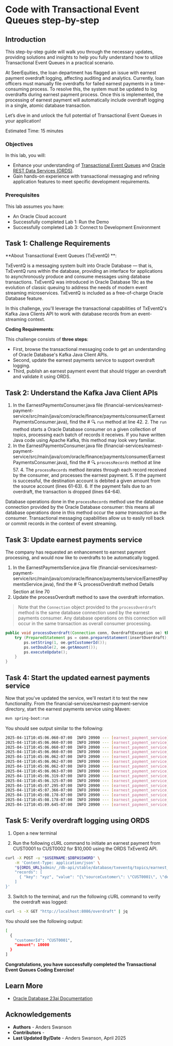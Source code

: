 # Code with Transactional Event Queues step-by-step

## Introduction

This step-by-step guide will walk you through the necessary updates, providing solutions and insights to help you fully understand how to utilize Transactional Event Queues in a practical scenario. 

At SeerEquities, the loan department has flagged an issue with earnest payment overdraft logging, affecting auditing and analytics. Currently, loan officers must manually file overdrafts for failed earnest payments in a time-consuming process. To resolve this, the system must be updated to log overdrafts during earnest payment process. Once this is implemented, the processing of earnest payment will automatically include overdraft logging in a single, atomic database transaction.

Let’s dive in and unlock the full potential of Transactional Event Queues in your application!

Estimated Time: 15 minutes

### Objectives

In this lab, you will:

* Enhance your understanding of [Transactional Event Queues](https://docs.oracle.com/en/database/oracle/oracle-database/23/adque/aq-introduction.html) and [Oracle REST Data Services (ORDS)](https://www.oracle.com/database/technologies/appdev/rest.html).
* Gain hands-on experience with transactional messaging and refining application features to meet specific development requirements.

### Prerequisites

This lab assumes you have:
* An Oracle Cloud account
* Successfully completed Lab 1: Run the Demo
* Successfully completed Lab 3: Connect to Development Environment


## Task 1: Challenge Requirements

**About Transactional Event Queues (TxEventQ) **:

TxEventQ is a messaging system built into Oracle Database — that is, TxEventQ runs within the database, providing an interface for applications to asynchronously produce and consume messages using database transactions. TxEventQ was introduced in Oracle Database 19c as the evolution of classic queuing to address the needs of modern event streaming microservices. TxEventQ is included as a free-of-charge Oracle Database feature.

In this challenge, you'll leverage the transactional capabilities of TxEventQ's Kafka Java Clients API to work with database records from an event-streaming context.

**Coding Requirements**:

This challenge consists of **three steps**:

* First, browse the transactional messaging code to get an understanding of Oracle Database's Kafka Java Client APIs.
* Second, update the earnest payments service to support overdraft logging.
* Third, publish an earnest payment event that should trigger an overdraft and validate it using ORDS.

## Task 2: Understand the Kafka Java Client APIs

1. In the EarnestPaymentsConsumer.java file (financial-services/earnest-payment-service/src/main/java/com/oracle/finance/payments/consumer/EarnestPaymentsConsumer.java), find the # 🔍 `run` method at line 42.
   2. The `run` method starts a Oracle Database consumer on a given collection of topics, processing each batch of records it receives. If you have written Java code using Apache Kafka, this method may look very familiar.
3. In the EarnestPaymentsConsumer.java file (financial-services/earnest-payment-service/src/main/java/com/oracle/finance/payments/consumer/EarnestPaymentsConsumer.java), find the # 🔍 `processRecords` method at line 57.
   4. The `processRecords` method iterates through each record received by the consumer, and processes the earnest payment.
   5. If the payment is successful, the destination account is debited a given amount from the source account (lines 61-63).
   6. If the payment fails due to an overdraft, the transaction is dropped (lines 64-64).

Database operations done in the `processRecords` method use the database connection provided by the Oracle Database consumer: this means all database operations done in this method occur the _same transaction_ as the consumer. Transactional messaging capabilities allow us to easily roll back or commit records in the context of event streaming.

## Task 3: Update earnest payments service

The company has requested an enhancement to earnest payment processing, and would now like to overdrafts to be automatically logged.

1. In the EarnestPaymentsService.java file (financial-services/earnest-payment-service/src/main/java/com/oracle/finance/payments/service/EarnestPaymentsService.java), find the # 🔍 processOverdraft method Details Section at line 70
2. Update the processOverdraft method to save the overdraft information.

> Note that the `Connection` object provided to the `processOverdraft` method is the same database connection used by the earnest payments consumer. Any database operations on this connection will occur in the same transaction as overall consumer processing.

```java
public void processOverdraft(Connection conn, OverdraftException oe) throws SQLException {
    try (PreparedStatement ps = conn.prepareStatement(insertOverdraft)) {
        ps.setString(1, oe.getCustomerId());
        ps.setDouble(2, oe.getAmount());
        ps.executeUpdate();
    }
}
```

## Task 4: Start the updated earnest payments service

Now that you've updated the service, we'll restart it to test the new functionality. From the financial-services/earnest-payment-service directory, start the earnest payments service using Maven:

```bash
mvn spring-boot:run
```

You should see output similar to the following:

```bash
2025-04-11T10:45:06.060-07:00  INFO 20900 --- [earnest_payment_service] [           main] o.o.o.clients.consumer.ConsumerConfig    : These configurations '[max.poll.records]' were supplied but are not used yet.
2025-04-11T10:45:06.060-07:00  INFO 20900 --- [earnest_payment_service] [           main] o.a.kafka.common.utils.AppInfoParser     : Kafka version: 3.7.1
2025-04-11T10:45:06.060-07:00  INFO 20900 --- [earnest_payment_service] [           main] o.a.kafka.common.utils.AppInfoParser     : Kafka commitId: e2494e6ffb89f828
2025-04-11T10:45:06.060-07:00  INFO 20900 --- [earnest_payment_service] [           main] o.a.kafka.common.utils.AppInfoParser     : Kafka startTimeMs: 1744393506060
2025-04-11T10:45:06.062-07:00  INFO 20900 --- [earnest_payment_service] [         task-1] o.oracle.okafka.clients.NetworkClient    : [Consumer clientId=consumer-earnest_payments-1, groupId=earnest_payments] Available Nodes 1
2025-04-11T10:45:06.062-07:00  INFO 20900 --- [earnest_payment_service] [         task-1] o.oracle.okafka.clients.NetworkClient    : [Consumer clientId=consumer-earnest_payments-1, groupId=earnest_payments] All Known nodes are disconnected. Try one time to connect.
2025-04-11T10:45:06.062-07:00  INFO 20900 --- [earnest_payment_service] [         task-1] o.oracle.okafka.clients.NetworkClient    : [Consumer clientId=consumer-earnest_payments-1, groupId=earnest_payments] Initiating connection to node 0:<ORACLE DATABASE URL>::
2025-04-11T10:45:06.063-07:00  INFO 20900 --- [earnest_payment_service] [         task-1] o.o.o.c.c.internals.AQKafkaConsumer      : [Consumer clientId=consumer-earnest_payments-1, groupId=earnest_payments] Connecting to Oracle Database : jdbc:oracle:thin:@mydb_tp
2025-04-11T10:45:06.319-07:00  INFO 20900 --- [earnest_payment_service] [           main] o.s.b.w.embedded.tomcat.TomcatWebServer  : Tomcat started on port 8081 (http) with context path '/'
2025-04-11T10:45:06.325-07:00  INFO 20900 --- [earnest_payment_service] [           main] c.oracle.finance.payments.Application    : Started Application in 4.764 seconds (process running for 5.09)
2025-04-11T10:45:07.295-07:00  INFO 20900 --- [earnest_payment_service] [         task-1] o.o.o.c.c.internals.AQKafkaConsumer      : [Consumer clientId=consumer-earnest_payments-1, groupId=earnest_payments] Database Consumer Session Info: 15301,42442. Process Id 307858 Instance Name e2o1pod7
2025-04-11T10:45:07.366-07:00  INFO 20900 --- [earnest_payment_service] [         task-1] o.oracle.okafka.clients.NetworkClient    : [Consumer clientId=consumer-earnest_payments-1, groupId=earnest_payments] Reconnect successful to node 7:<ORACLE DATABASE URL>:ADMIN
2025-04-11T10:45:08.178-07:00  INFO 20900 --- [earnest_payment_service] [         task-1] org.oracle.okafka.clients.Metadata       : Cluster ID: e2o1pod
2025-04-11T10:45:08.178-07:00  INFO 20900 --- [earnest_payment_service] [         task-1] o.oracle.okafka.clients.NetworkClient    : [Consumer clientId=consumer-earnest_payments-1, groupId=earnest_payments] Available Nodes 1
2025-04-11T10:45:09.645-07:00  INFO 20900 --- [earnest_payment_service] [         task-1] o.oracle.okafka.clients.NetworkClient    : [Consumer clientId=consumer-earnest_payments-1, groupId=earnest_payments] Available Nodes 1
```

## Task 5: Verify overdraft logging using ORDS

1. Open a new terminal

2. Run the following cURL command to initiate an earnest payment from CUST0001 to CUST0002 for $10,000 using the ORDS TxEventQ API.
```bash
curl -X POST -u "$USERNAME:$DBPASSWORD" \
    -H 'Content-Type: application/json' \
    "${ORDS_URL}admin/_/db-api/stable/database/txeventq/topics/earnest_payment" -d '{
    "records": [
      { "key": "xyz", "value": "{\"sourceCustomer\": \"CUST0001\", \"destinationCustomer\": \"CUST0002\", \"amount\": 10000 }" }
    ]
}'
```

3. Switch to the terminal, and run the following cURL command to verify the overdraft was logged:

```bash
curl -s -X GET "http://localhost:8086/overdraft" | jq
```

You should see the following output:

```bash
[
  {
    "customerId": "CUST0001",
    "amount": 10000
  }
]
```

**Congratulations, you have successfully completed the Transactional Event Queues Coding Exercise!**

## Learn More

* [Oracle Database 23ai Documentation](https://docs.oracle.com/en/database/oracle/oracle-database/23/)

## Acknowledgements
* **Authors** - Anders Swanson
* **Contributors** -
* **Last Updated By/Date** - Anders Swanson, April 2025

